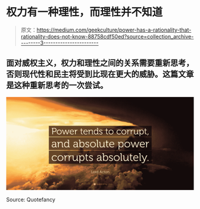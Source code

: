 # 权力有一种理性，而理性并不知道

> 原文：<https://medium.com/geekculture/power-has-a-rationality-that-rationality-does-not-know-88758cdf50ed?source=collection_archive---------3----------------------->

## 面对威权主义，权力和理性之间的关系需要重新思考，否则现代性和民主将受到比现在更大的威胁。这篇文章是这种重新思考的一次尝试。

![](img/758b1dbe995f0e401b0c060eefcc9548.png)

Source: Quotefancy